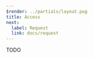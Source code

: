 ```yaml
---
$render: ../partials/layout.pug
title: Access
next:
  label: Request
  link: docs/request
---
```


TODO
